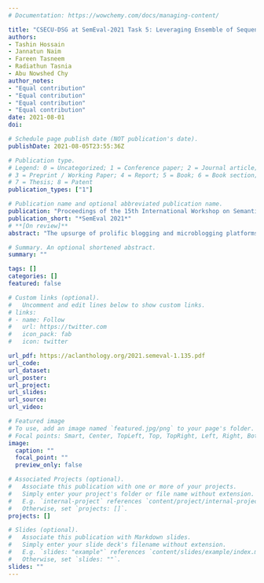 ```yaml
---
# Documentation: https://wowchemy.com/docs/managing-content/

title: "CSECU-DSG at SemEval-2021 Task 5: Leveraging Ensemble of Sequence Tagging Models for Toxic Spans Detection"
authors:
- Tashin Hossain
- Jannatun Naim
- Fareen Tasneem 
- Radiathun Tasnia
- Abu Nowshed Chy
author_notes:
- "Equal contribution"
- "Equal contribution"
- "Equal contribution"
- "Equal contribution"
date: 2021-08-01
doi: 

# Schedule page publish date (NOT publication's date).
publishDate: 2021-08-05T23:55:36Z

# Publication type.
# Legend: 0 = Uncategorized; 1 = Conference paper; 2 = Journal article;
# 3 = Preprint / Working Paper; 4 = Report; 5 = Book; 6 = Book section;
# 7 = Thesis; 8 = Patent
publication_types: ["1"]

# Publication name and optional abbreviated publication name.
publication: "Proceedings of the 15th International Workshop on Semantic Evaluation (SemEval-2021)"
publication_short: "*SemEval 2021*"
# **[On review]**
abstract: "The upsurge of prolific blogging and microblogging platforms enabled the abusers to spread negativity and threats greater than ever. Detecting the toxic portions substantially aids to moderate or exclude the abusive parts for maintaining sound online platforms. This paper describes our participation in the SemEval 2021 toxic span detection task. The task requires detecting spans that convey toxic remarks from the given text. We explore an ensemble of sequence labeling models including the BiLSTM-CRF, spaCy NER model with custom toxic tags, and fine-tuned BERT model to identify the toxic spans. Finally, a majority voting ensemble method is used to determine the unified toxic spans. Experimental results depict the competitive performance of our model among the participants."

# Summary. An optional shortened abstract.
summary: ""

tags: []
categories: []
featured: false

# Custom links (optional).
#   Uncomment and edit lines below to show custom links.
# links:
# - name: Follow
#   url: https://twitter.com
#   icon_pack: fab
#   icon: twitter

url_pdf: https://aclanthology.org/2021.semeval-1.135.pdf
url_code:
url_dataset:
url_poster:
url_project:
url_slides:
url_source:
url_video:

# Featured image
# To use, add an image named `featured.jpg/png` to your page's folder. 
# Focal points: Smart, Center, TopLeft, Top, TopRight, Left, Right, BottomLeft, Bottom, BottomRight.
image:
  caption: ""
  focal_point: ""
  preview_only: false

# Associated Projects (optional).
#   Associate this publication with one or more of your projects.
#   Simply enter your project's folder or file name without extension.
#   E.g. `internal-project` references `content/project/internal-project/index.md`.
#   Otherwise, set `projects: []`.
projects: []

# Slides (optional).
#   Associate this publication with Markdown slides.
#   Simply enter your slide deck's filename without extension.
#   E.g. `slides: "example"` references `content/slides/example/index.md`.
#   Otherwise, set `slides: ""`.
slides: ""
---
```

